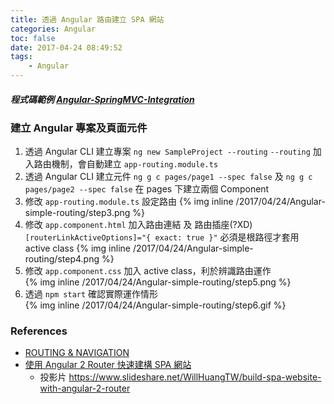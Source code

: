 ```yaml
---
title: 透過 Angular 路由建立 SPA 網站
categories: Angular
toc: false
date: 2017-04-24 08:49:52
tags:
    - Angular
---
```

#### *程式碼範例 [Angular-SpringMVC-Integration](https://github.com/Coffee0127/Angular-SpringMVC-Integration/commit/688659d58e5e4067a511a4b2819707e0caecaabe)*

### 建立 Angular 專案及頁面元件
1. 透過 Angular CLI 建立專案 `ng new SampleProject --routing`
    `--routing` 加入路由機制，會自動建立 `app-routing.module.ts`
2. 透過 Angular CLI 建立元件 `ng g c pages/page1 --spec false` 及 `ng g c pages/page2 --spec false` 在 pages 下建立兩個 Component
3. 修改 `app-routing.module.ts` 設定路由
{% img inline /2017/04/24/Angular-simple-routing/step3.png %}
4. 修改 `app.component.html` 加入路由連結 及 路由插座(?XD)
  `[routerLinkActiveOptions]="{ exact: true }"` 必須是根路徑才套用 active class
{% img inline /2017/04/24/Angular-simple-routing/step4.png %}
5. 修改 `app.component.css` 加入 active class，利於辨識路由運作<br>
{% img inline /2017/04/24/Angular-simple-routing/step5.png %}
6. 透過 `npm start` 確認實際運作情形<br>
{% img inline /2017/04/24/Angular-simple-routing/step6.gif %}

### References
* [ROUTING & NAVIGATION
](https://angular.io/docs/ts/latest/guide/router.html)
* [使用 Angular 2 Router 快速建構 SPA 網站](https://www.youtube.com/watch?v=sQx9s6fGI8E)
    + 投影片 https://www.slideshare.net/WillHuangTW/build-spa-website-with-angular-2-router
